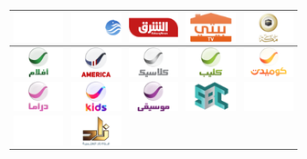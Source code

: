 | ![](https://raw.githubusercontent.com/RevGear/logo/master/Countries/SA/Al-Ekhbariya.png) | ![](https://raw.githubusercontent.com/RevGear/logo/master/Countries/SA/Al-Khalij.png) | ![](https://raw.githubusercontent.com/RevGear/logo/master/Countries/SA/Asharq.png) | ![](https://raw.githubusercontent.com/RevGear/logo/master/Countries/SA/Beity.png) | ![](https://raw.githubusercontent.com/RevGear/logo/master/Countries/SA/Makkah-TV.png) | 
|:---:|:---:|:---:|:---:|:---:| 
| ![](https://raw.githubusercontent.com/RevGear/logo/master/Countries/SA/Rotana-Aflam.png) | ![](https://raw.githubusercontent.com/RevGear/logo/master/Countries/SA/Rotana-America.png) | ![](https://raw.githubusercontent.com/RevGear/logo/master/Countries/SA/Rotana-Classic.png) | ![](https://raw.githubusercontent.com/RevGear/logo/master/Countries/SA/Rotana-Clip.png) | ![](https://raw.githubusercontent.com/RevGear/logo/master/Countries/SA/Rotana-Comedy.png) | 
| ![](https://raw.githubusercontent.com/RevGear/logo/master/Countries/SA/Rotana-Drama.png) | ![](https://raw.githubusercontent.com/RevGear/logo/master/Countries/SA/Rotana-Kids.png) | ![](https://raw.githubusercontent.com/RevGear/logo/master/Countries/SA/Rotana-Music.png) | ![](https://raw.githubusercontent.com/RevGear/logo/master/Countries/SA/SBC.png) | ![](https://raw.githubusercontent.com/RevGear/logo/master/Countries/SA/SSC.png) | 
| ![](https://raw.githubusercontent.com/RevGear/logo/master/Countries/SA/SSC1.png) | ![](https://raw.githubusercontent.com/RevGear/logo/master/Countries/SA/Zad-TV.png)  | 
